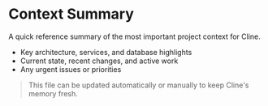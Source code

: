 # Context Summary

A quick reference summary of the most important project context for Cline.

- Key architecture, services, and database highlights
- Current state, recent changes, and active work
- Any urgent issues or priorities

> This file can be updated automatically or manually to keep Cline's memory fresh.
